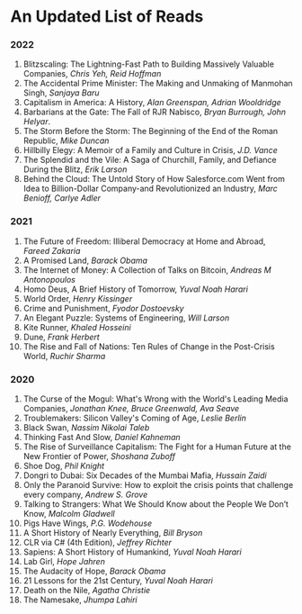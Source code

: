 # An Updated List of Reads

### 2022
1. Blitzscaling: The Lightning-Fast Path to Building Massively Valuable Companies, *Chris Yeh, Reid Hoffman*
2. The Accidental Prime Minister: The Making and Unmaking of Manmohan Singh, *Sanjaya Baru*
3. Capitalism in America: A History, *Alan Greenspan, Adrian Wooldridge*
4. Barbarians at the Gate: The Fall of RJR Nabisco, *Bryan Burrough, John Helyar*.
5. The Storm Before the Storm: The Beginning of the End of the Roman Republic, *Mike Duncan*
6. Hillbilly Elegy:  A Memoir of a Family and Culture in Crisis, *J.D. Vance*
7. The Splendid and the Vile: A Saga of Churchill, Family, and Defiance During the Blitz, *Erik Larson*
8. Behind the Cloud: The Untold Story of How Salesforce.com Went from Idea to Billion-Dollar Company-and Revolutionized an Industry, *Marc Benioff, Carlye Adler*

### 2021
1. The Future of Freedom: Illiberal Democracy at Home and Abroad, *Fareed Zakaria*
2. A Promised Land, *Barack Obama*
3. The Internet of Money: A Collection of Talks on Bitcoin, *Andreas M Antonopoulos*
4. Homo Deus, A Brief History of Tomorrow, *Yuval Noah Harari*
5. World Order, *Henry Kissinger*
6. Crime and Punishment, *Fyodor Dostoevsky*
7. An Elegant Puzzle: Systems of Engineering, *Will Larson*
8. Kite Runner, *Khaled Hosseini*
9. Dune, *Frank Herbert*
10. The Rise and Fall of Nations: Ten Rules of Change in the Post-Crisis World, *Ruchir Sharma*

### 2020
1. The Curse of the Mogul: What's Wrong with the World's Leading Media Companies, *Jonathan Knee, Bruce Greenwald, Ava Seave*
2. Troublemakers: Silicon Valley's Coming of Age, *Leslie Berlin*
3. Black Swan, *Nassim Nikolai Taleb*
4. Thinking Fast And Slow, *Daniel Kahneman*
5. The Rise of Surveillance Capitalism: The Fight for a Human Future at the New Frontier of Power, *Shoshana Zuboff*
6. Shoe Dog, *Phil Knight*
7. Dongri to Dubai: Six Decades of the Mumbai Mafia, *Hussain Zaidi*
8. Only the Paranoid Survive: How to exploit the crisis points that challenge every company, *Andrew S. Grove*
9. Talking to Strangers: What We Should Know about the People We Don’t Know, *Malcolm Gladwell*
10. Pigs Have Wings, *P.G. Wodehouse*
11. A Short History of Nearly Everything, *Bill Bryson*
12. CLR via C# (4th Edition), *Jeffrey Richter*
13. Sapiens: A Short History of Humankind, *Yuval Noah Harari*
14. Lab Girl, *Hope Jahren*
15. The Audacity of Hope, *Barack Obama*
16. 21 Lessons for the 21st Century, *Yuval Noah Harari*
17. Death on the Nile, *Agatha Christie*
18. The Namesake, *Jhumpa Lahiri*
